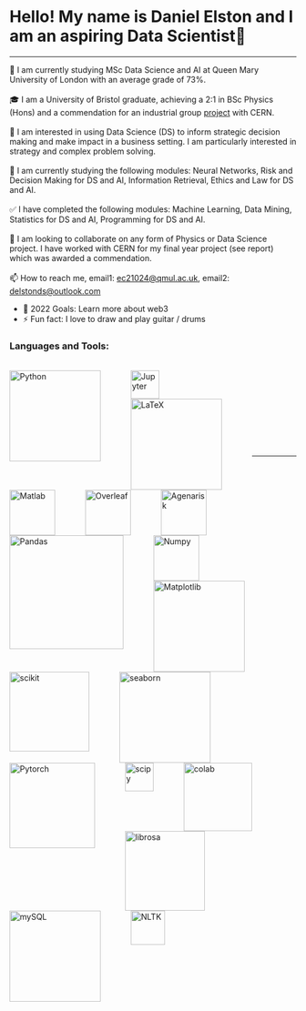 # Hello! My name is Daniel Elston and I am an aspiring Data Scientist👋
---
👋 I am currently studying MSc Data Science and AI at Queen Mary University of London with an average grade of 73%.<br/>
<br/>
🎓 I am a University of Bristol graduate, achieving a 2:1 in BSc Physics (Hons) and a commendation for an industrial group [project][project] with CERN.<br/>
<br/>
👀 I am interested in using Data Science (DS) to inform strategic decision making and make impact in a business setting. I am particularly interested in strategy and complex problem solving.<br/>
<br/>
🌱 I am currently studying the following modules: Neural Networks, Risk and Decision Making for DS and AI, Information Retrieval, Ethics and Law for DS and AI.<br/>
<br/>
✅	I have completed the following modules: Machine Learning, Data Mining, Statistics for DS and AI, Programming for DS and AI.<br/>
<br/>
💞️ I am looking to collaborate on any form of Physics or Data Science project. I have worked with CERN for my final year project (see report) which was awarded a commendation.<br/><br/>
📫 How to reach me, email1: ec21024@qmul.ac.uk, email2: delstonds@outlook.com<br/>

- 🥅 2022 Goals: Learn more about web3
- ⚡ Fun fact: I love to draw and play guitar / drums

### Languages and Tools:<br/>
<br/>


<img align="left" alt="Python" width="160px" src="https://www.python.org/static/img/python-logo@2x.png" style="padding-right:50px;" />
<img align="left" alt="Jupyter" width="50px" src="https://upload.wikimedia.org/wikipedia/commons/thumb/3/38/Jupyter_logo.svg/883px-Jupyter_logo.svg.png" style="padding-right:50px;"/>
<img align="left" alt="LaTeX" width="160px" src="https://www.latex-project.org/img/latex-project-logo.svg" style="padding-right:50px;" /> 
<img align="left" alt="Matlab" width="80px" src="https://icon2.cleanpng.com/20180317/xde/kisspng-matlab-mathworks-simulink-statistical-parametric-m-toolbox-pictures-5aaccffea07310.9759914215212748786572.jpg" style="padding-right:50px;" />
<img align="left" alt="Overleaf" width="80px" src="https://images.ctfassets.net/nrgyaltdicpt/6qSXAo1CYEeBn5RkKLOR64/19c74bfb9a32772e353ff25c6f0070f5/ologo_square_colour_light_bg.png" style="padding-right:50px;" />
<img align="left" alt="Agenarisk" width="80px" src="https://static.wixstatic.com/media/8f9118_347167b760a6402d9b0030d67fab52db~mv2.png/v1/fill/w_570,h_77,al_c,usm_0.66_1.00_0.01,enc_auto/8f9118_347167b760a6402d9b0030d67fab52db~mv2.png" style="padding-right:50px;" />
<img align="left" alt="Pandas" width="200px" src="https://pandas.pydata.org/static/img/pandas_white.svg" style="padding-right:50px;"/> <br/>
<br/>
<img align="left" alt="Numpy" width="80px" src="https://numpy.org/images/logo.svg" style="padding-right:50px;"/>
<img align="left" alt="Matplotlib" width="160px" src="https://matplotlib.org/_static/images/logo2.svg" style="padding-right:50px;"/>
<img align="left" alt="scikit" width="140px" src="https://scikit-learn.org/stable/_static/scikit-learn-logo-small.png" style="padding-right:50px;"/>
<img align="left" alt="seaborn" width="160px" src="https://seaborn.pydata.org/_static/logo-wide-lightbg.svg" style="padding-right:50px;"/><br/>
<br/>
<img align="left" alt="Pytorch" width="150px" src="https://upload.wikimedia.org/wikipedia/commons/9/96/Pytorch_logo.png" style="padding-right:50px;"/>
<img align="left" alt="scipy" width="50px" src="https://docs.scipy.org/doc/scipy/_static/logo.svg" style="padding-right:50px;"/>
<img align="left" alt="colab" width="120px" src="https://upload.wikimedia.org/wikipedia/commons/thumb/d/d0/Google_Colaboratory_SVG_Logo.svg/1200px-Google_Colaboratory_SVG_Logo.svg.png" style="padding-right:50px;" />
<img align="left" alt="librosa" width="140px" src="https://librosa.org/doc/latest/_static/librosa_logo_text.svg" style="padding-right:50px;" /><br/>
<br/>
<img align="left" alt="mySQL" width="160px" src="https://download.logo.wine/logo/MySQL/MySQL-Logo.wine.png" style="padding-right:50px;" />
<img align="left" alt="NLTK" width="60px" src="https://miro.medium.com/max/592/1*5dQO7LHrsy3lIi2d0bgRLw.png" style="padding-right:50px;" />








<br />
<br />

---

</details>

[project]: https://github.com/Daniel-Elston/LHC-Particle-Beam-Detection-for-CERN.git
